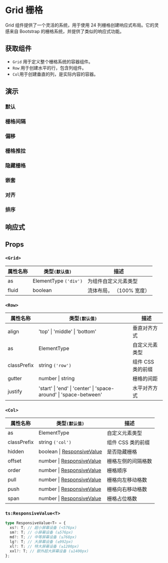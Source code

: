 # Grid 栅格

Grid 组件提供了一个灵活的系统，用于使用 24 列栅格创建响应式布局。它的灵感来自 Bootstrap 的栅格系统，并提供了类似的响应式功能。

## 获取组件

<!--{include:<import-guide>}-->

- `Grid` 用于定义整个栅格系统的容器组件。
- `Row` 用于创建水平的行，包含列组件。
- `Col`用于创建垂直的列，是实际内容的容器。

## 演示

### 默认

<!--{include:`basic.md`}-->

### 栅格间隔

<!--{include:`gutter.md`}-->

### 偏移

<!--{include:`offset.md`}-->

### 栅格推拉

<!--{include:`pull-push.md`}-->

### 隐藏栅格

<!--{include:`hidden.md`}-->

### 嵌套

<!--{include:`nested.md`}-->

### 对齐

<!--{include:`justify-align.md`}-->

### 排序

<!--{include:`order.md`}-->

## 响应式

<!--{include:<example-responsive>}-->

## Props

### `<Grid>`

| 属性名称 | 类型`(默认值)`        | 描述                     |
| -------- | --------------------- | ------------------------ |
| as       | ElementType `('div')` | 为组件自定义元素类型     |
| fluid    | boolean               | 流体布局， （100% 宽度） |

### `<Row>`

| 属性名称    | 类型`(默认值)`                                                    | 描述              |
| ----------- | ----------------------------------------------------------------- | ----------------- |
| align       | 'top' \| 'middle' \| 'bottom'                                     | 垂直对齐方式      |
| as          | ElementType                                                       | 自定义元素类型    |
| classPrefix | string `('row')`                                                  | 组件 CSS 类的前缀 |
| gutter      | number \| string                                                  | 栅格的间距        |
| justify     | 'start' \| 'end' \| 'center' \| 'space-around' \| 'space-between' | 水平对齐方式      |

### `<Col>`

| 属性名称    | 类型`(默认值)`                           | 描述               |
| ----------- | ---------------------------------------- | ------------------ |
| as          | ElementType                              | 自定义元素类型     |
| classPrefix | string `('col')`                         | 组件 CSS 类的前缀  |
| hidden      | boolean \| [ResponsiveValue][responsive] | 是否隐藏栅格       |
| offset      | number \| [ResponsiveValue][responsive]  | 栅格左侧的间隔格数 |
| order       | number \| [ResponsiveValue][responsive]  | 栅格顺序           |
| pull        | number \| [ResponsiveValue][responsive]  | 栅格向左移动格数   |
| push        | number \| [ResponsiveValue][responsive]  | 栅格向右移动格数   |
| span        | number \| [ResponsiveValue][responsive]  | 栅格占位格数       |

### `ts:ResponsiveValue<T>`

```ts
type ResponsiveValue<T> = {
  xs?: T; // 超小屏幕设备 (<576px)
  sm?: T; // 小屏幕设备 (≥576px)
  md?: T; // 中等屏幕设备 (≥768px)
  lg?: T; // 大屏幕设备 (≥992px)
  xl?: T; // 特大屏幕设备 (≥1200px)
  xxl?: T; // 额外超大屏幕设备 (≥1400px)
};
```

[responsive]: #code-ts-responsive-value-code

